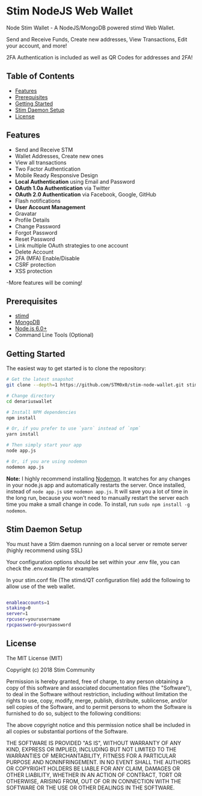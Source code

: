 
Stim NodeJS Web Wallet
=======================


Node Stim Wallet - A NodeJS/MongoDB powered stimd Web Wallet.

Send and Receive Funds, Create new addresses, View Transactions, Edit your account, and more!


2FA Authentication is included as well as QR Codes for addresses and 2FA!

Table of Contents
-----------------

- [Features](#features)
- [Prerequisites](#prerequisites)
- [Getting Started](#getting-started)
- [Stim Daemon Setup](#stim-daemon-setup)
- [License](#license)

Features
--------

- Send and Receive STM
- Wallet Addresses, Create new ones
- View all transactions
- Two Factor Authentication
- Mobile Ready Responsive Design
- **Local Authentication** using Email and Password
- **OAuth 1.0a Authentication** via Twitter
- **OAuth 2.0 Authentication** via Facebook, Google, GitHub
- Flash notifications
- **User Account Management**
 - Gravatar
 - Profile Details
 - Change Password
 - Forgot Password
 - Reset Password
 - Link multiple OAuth strategies to one account
 - Delete Account
 - 2FA (MFA) Enable/Disable
- CSRF protection
- XSS protection

-More features will be coming!

Prerequisites
-------------

- [stimd](https://github.com/Stim-Community/stim)
- [MongoDB](https://www.mongodb.org/downloads)
- [Node.js 6.0+](http://nodejs.org)
- Command Line Tools (Optional)


Getting Started
---------------

The easiest way to get started is to clone the repository:

```bash
# Get the latest snapshot
git clone --depth=1 https://github.com/STM0x0/stim-node-wallet.git stim-node-wallet

# Change directory
cd denariuswallet

# Install NPM dependencies
npm install

# Or, if you prefer to use `yarn` instead of `npm`
yarn install

# Then simply start your app
node app.js

# Or, if you are using nodemon
nodemon app.js
```

**Note:** I highly recommend installing [Nodemon](https://github.com/remy/nodemon).
It watches for any changes in your  node.js app and automatically restarts the
server. Once installed, instead of `node app.js` use `nodemon app.js`. It will
save you a lot of time in the long run, because you won't need to manually
restart the server each time you make a small change in code. To install, run
`sudo npm install -g nodemon`.

Stim Daemon Setup
------------------

You must have a Stim daemon running on a local server or remote server (highly recommend using SSL)

Your configuration options should be set within your .env file, you can check the .env.example for examples

In your stim.conf file (The stimd/QT configuration file) add the following to allow use of the web wallet.

```bash

enableaccounts=1
staking=0
server=1
rpcuser=yourusername
rpcpassword=yourpassword

```

License
-------

The MIT License (MIT)

Copyright (c) 2018 Stim Community

Permission is hereby granted, free of charge, to any person obtaining a copy of this software and associated documentation files (the "Software"), to deal in the Software without restriction, including without limitation the rights to use, copy, modify, merge, publish, distribute, sublicense, and/or sell copies of the Software, and to permit persons to whom the Software is furnished to do so, subject to the following conditions:

The above copyright notice and this permission notice shall be included in all copies or substantial portions of the Software.

THE SOFTWARE IS PROVIDED "AS IS", WITHOUT WARRANTY OF ANY KIND, EXPRESS OR IMPLIED, INCLUDING BUT NOT LIMITED TO THE WARRANTIES OF MERCHANTABILITY, FITNESS FOR A PARTICULAR PURPOSE AND NONINFRINGEMENT. IN NO EVENT SHALL THE AUTHORS OR COPYRIGHT HOLDERS BE LIABLE FOR ANY CLAIM, DAMAGES OR OTHER LIABILITY, WHETHER IN AN ACTION OF CONTRACT, TORT OR OTHERWISE, ARISING FROM, OUT OF OR IN CONNECTION WITH THE SOFTWARE OR THE USE OR OTHER DEALINGS IN THE SOFTWARE.
